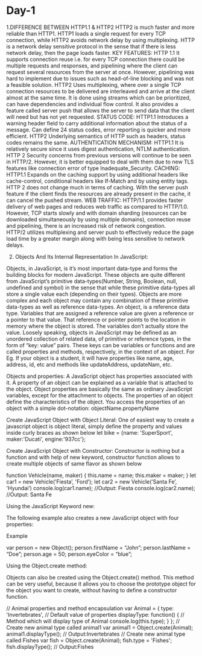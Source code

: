 # Day-1
1.DIFFERENCE BETWEEN HTTP1.1 & HTTP2
HTTP2 is much faster and more reliable than HTTP1. HTTP1 loads a single request for every TCP connection, while HTTP2 avoids network delay by using multiplexing. HTTP is a network delay sensitive protocol in the sense that if there is less network delay, then the page loads faster.
KEY FEATURES:
HTTP 1.1 It supports connection reuse i.e. for every TCP connection there could be multiple requests and responses, and pipelining where the client can request several resources from the server at once. However, pipelining was hard to implement due to issues such as head-of-line blocking and was not a feasible solution.
HTTP2 Uses multiplexing, where over a single TCP connection resources to be delivered are interleaved and arrive at the client almost at the same time. It is done using streams which can be prioritized, can have dependencies and individual flow control. It also provides a feature called server push that allows the server to send data that the client will need but has not yet requested.
STATUS CODE:
HTTP1.1 Introduces a warning header field to carry additional information about the status of a message. Can define 24 status codes, error reporting is quicker and more efficient.	
HTTP2 Underlying semantics of HTTP such as headers, status codes remains the same.
AUTHENTICATION MECHANISM:
HTTP1.1 It is relatively secure since it uses digest authentication, NTLM authentication.	
HTTP 2 Security concerns from previous versions will continue to be seen in HTTP/2. However, it is better equipped to deal with them due to new TLS features like connection error of type Inadequate_Security.
CACHING:
HTTP1.1 Expands on the caching support by using additional headers like cache-control, conditional headers like If-Match and by using entity tags.	
HTTP 2 does not change much in terms of caching. With the server push feature if the client finds the resources are already present in the cache, it can cancel the pushed stream.
WEB TRAFFIC:
HTTP/1.1 provides faster delivery of web pages and reduces web traffic as compared to HTTP/1.0. However, TCP starts slowly and with domain sharding (resources can be downloaded simultaneously by using multiple domains), connection reuse and pipelining, there is an increased risk of network congestion.	
HTTP/2 utilizes multiplexing and server push to effectively reduce the page load time by a greater margin along with being less sensitive to network delays.

2. Objects And Its Internal Representation In JavaScript:

Objects, in JavaScript, is it’s most important data-type and forms the building blocks for modern JavaScript. These objects are quite different from JavaScript’s primitive data-types(Number, String, Boolean, null, undefined and symbol) in the sense that while these primitive data-types all store a single value each (depending on their types).
Objects are more complex and each object may contain any combination of these primitive data-types as well as reference data-types.
An object, is a reference data type. Variables that are assigned a reference value are given a reference or a pointer to that value. That reference or pointer points to the location in memory where the object is stored. The variables don’t actually store the value.
Loosely speaking, objects in JavaScript may be defined as an unordered collection of related data, of primitive or reference types, in the form of “key: value” pairs. These keys can be variables or functions and are called properties and methods, respectively, in the context of an object.
For Eg. If your object is a student, it will have properties like name, age, address, id, etc and methods like updateAddress, updateNam, etc.

Objects and properties:
A JavaScript object has properties associated with it. A property of an object can be explained as a variable that is attached to the object. Object properties are basically the same as ordinary JavaScript variables, except for the attachment to objects. The properties of an object define the characteristics of the object. You access the properties of an object with a simple dot-notation:
objectName.propertyName

Create JavaScript Object with Object Literal:
One of easiest way to create a javascript object is object literal, simply define the property and values inside curly braces as shown below
let bike = {name: 'SuperSport', maker:'Ducati', engine:'937cc'};

Create JavaScript Object with Constructor:
Constructor is nothing but a function and with help of new keyword, constructor function allows to create multiple objects of same flavor as shown below

function Vehicle(name, maker) {
   this.name = name;
   this.maker = maker;
}
let car1 = new Vehicle(’Fiesta’, 'Ford’);
let car2 = new Vehicle(’Santa Fe’, 'Hyundai’)
console.log(car1.name);    //Output: Fiesta
console.log(car2.name);    //Output: Santa Fe

Using the JavaScript Keyword new:

The following example also creates a new JavaScript object with four properties:

Example

var person = new Object();
person.firstName = “John”;
person.lastName = “Doe”;
person.age = 50;
person.eyeColor = “blue”;

Using the Object.create method:

Objects can also be created using the Object.create() method. This method can be very useful, because it allows you to choose the prototype object for the object you want to create, without having to define a constructor function.

// Animal properties and method encapsulation
var Animal = {
  type: 'Invertebrates', // Default value of properties
  displayType: function() {  // Method which will display type of Animal
    console.log(this.type);
  }
};
// Create new animal type called animal1 
var animal1 = Object.create(Animal);
animal1.displayType(); // Output:Invertebrates
// Create new animal type called Fishes
var fish = Object.create(Animal);
fish.type = 'Fishes';
fish.displayType(); 
// Output:Fishes



